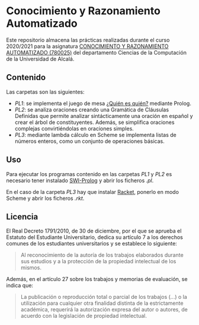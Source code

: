 # Conocimiento y Razonamiento Automatizado

Este repositorio almacena las prácticas realizadas durante el curso 2020/2021 para la asignatura [CONOCIMIENTO Y RAZONAMIENTO AUTOMATIZADO (780025)](https://www.uah.es/es/estudios/estudios-oficiales/grados/asignatura/Conocimiento-y-Razonamiento-Automatizado-780025/) del departamento Ciencias de la Computación de la Universidad de Alcalá.

## Contenido

Las carpetas son las siguientes:

- _PL1_: se implementa el juego de mesa [¿Quién es quién?](https://en.wikipedia.org/wiki/Guess_Who%3F) mediante Prolog.
- _PL2_: se analiza oraciones creando una Gramática de Cláusulas Definidas que permite analizar sintácticamente una oración en español y crear el árbol de constituyentes. Además, se simplifica oraciones complejas convirtiéndolas en oraciones simples.
- _PL3_: mediante lambda cálculo en Scheme se implementa listas de números enteros, como un conjunto de operaciones básicas.

## Uso

Para ejecutar los programas contenido en las carpetas _PL1_ y _PL2_ es necesario tener instalado [SWI-Prolog](https://www.swi-prolog.org/) y abrir los ficheros _.pl_.

En el caso de la carpeta _PL3_ hay que instalar [Racket](https://racket-lang.org/), ponerlo en modo Scheme y abrir los ficheros _.rkt_.

## Licencia

El Real Decreto 1791/2010, de 30 de diciembre, por el que se aprueba el Estatuto del Estudiante Universitario, dedica su artículo 7 a los derechos comunes de los estudiantes universitarios y se establece lo siguiente:

> Al reconocimiento de la autoría de los trabajos elaborados durante sus estudios y a la protección de la propiedad intelectual de los mismos.

Además, en el artículo 27 sobre los trabajos y memorias de evaluación, se indica que:
> La publicación o reproducción total o parcial de los trabajos (...) o la utilización para cualquier otra finalidad distinta de la estrictamente académica, requerirá la autorización expresa del autor o autores, de acuerdo con la legislación de propiedad intelectual.
